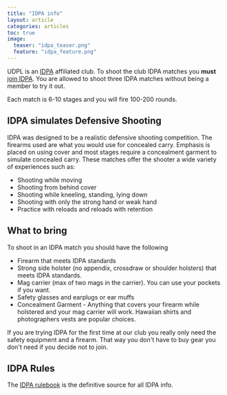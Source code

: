 ```yaml
---
title: "IDPA info"
layout: article
categories: articles
toc: true
image:
  teaser: "idpa_teaser.png"
  feature: "idpa_feature.png"
---
```


UDPL is an [IDPA](http://www.idpa.com) affiliated club. To shoot the club IDPA matches you **must** [join IDPA](https://www.idpa.com/join-now). You are allowed to shoot three IDPA matches without being a member to try it out. 

Each match is 6-10 stages and you will fire 100-200 rounds.

## IDPA simulates Defensive Shooting

IDPA was designed to be a realistic defensive shooting competition. The firearms used are what you would use for concealed carry. Emphasis is placed on using cover and most stages require a concealment garment to simulate concealed carry. These matches offer the shooter a wide variety of experiences such as:

* Shooting while moving
* Shooting from behind cover
* Shooting while kneeling, standing, lying down
* Shooting with only the strong hand or weak hand
* Practice with reloads and reloads with retention


## What to bring

To shoot in an IDPA match you should have the following

* Firearm that meets IDPA standards
* Strong side holster (no appendix, crossdraw or shoulder holsters) that meets IDPA standards.
* Mag carrier (max of two mags in the carrier). You can use your pockets if you want.
* Safety glasses and earplugs or ear muffs
* Concealment Garment - Anything that covers your firearm while holstered and your mag carrier will work. Hawaiian shirts and photographers vests are popular choices.

If you are trying IDPA for the first time at our club you really only need the safety equipment and a firearm. That way you don't have to buy gear you don't need if you decide not to join.


## IDPA Rules

The [IDPA rulebook](http://www.idpa.com/compete/rules) is the definitive source for all IDPA info.
